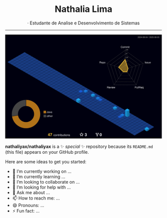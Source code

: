 

<h1 align="center">Nathalia Lima</h1>

<p align="center">
· Estudante de Analise e Desenvolvimento de Sistemas
</p>

---

![](./profile-3d-contrib/profile-night-view.svg)

**nathaliyax/nathaliyax** is a ✨ _special_ ✨ repository because its `README.md` (this file) appears on your GitHub profile.

Here are some ideas to get you started:

- 🔭 I’m currently working on ...
- 🌱 I’m currently learning ...
- 👯 I’m looking to collaborate on ...
- 🤔 I’m looking for help with ...
- 💬 Ask me about ...
- 📫 How to reach me: ...
- 😄 Pronouns: ...
- ⚡ Fun fact: ...

